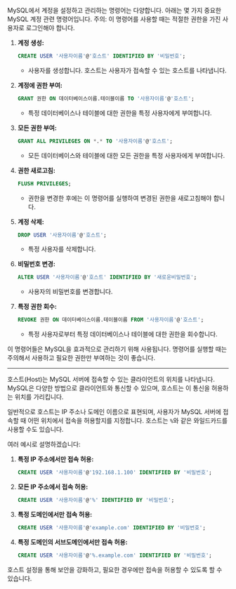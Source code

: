 MySQL에서 계정을 설정하고 관리하는 명령어는 다양합니다. 아래는 몇 가지 중요한 MySQL 계정 관련 명령어입니다. 주의: 이 명령어를 사용할 때는 적절한 권한을 가진 사용자로 로그인해야 합니다.

1. **계정 생성:**
   ```sql
   CREATE USER '사용자이름'@'호스트' IDENTIFIED BY '비밀번호';
   ```
   - 사용자를 생성합니다. 호스트는 사용자가 접속할 수 있는 호스트를 나타냅니다.

2. **계정에 권한 부여:**
   ```sql
   GRANT 권한 ON 데이터베이스이름.테이블이름 TO '사용자이름'@'호스트';
   ```
   - 특정 데이터베이스나 테이블에 대한 권한을 특정 사용자에게 부여합니다.

3. **모든 권한 부여:**
   ```sql
   GRANT ALL PRIVILEGES ON *.* TO '사용자이름'@'호스트';
   ```
   - 모든 데이터베이스와 테이블에 대한 모든 권한을 특정 사용자에게 부여합니다.

4. **권한 새로고침:**
   ```sql
   FLUSH PRIVILEGES;
   ```
   - 권한을 변경한 후에는 이 명령어를 실행하여 변경된 권한을 새로고침해야 합니다.

5. **계정 삭제:**
   ```sql
   DROP USER '사용자이름'@'호스트';
   ```
   - 특정 사용자를 삭제합니다.

6. **비밀번호 변경:**
   ```sql
   ALTER USER '사용자이름'@'호스트' IDENTIFIED BY '새로운비밀번호';
   ```
   - 사용자의 비밀번호를 변경합니다.

7. **특정 권한 회수:**
   ```sql
   REVOKE 권한 ON 데이터베이스이름.테이블이름 FROM '사용자이름'@'호스트';
   ```
   - 특정 사용자로부터 특정 데이터베이스나 테이블에 대한 권한을 회수합니다.

이 명령어들은 MySQL을 효과적으로 관리하기 위해 사용됩니다. 명령어를 실행할 때는 주의해서 사용하고 필요한 권한만 부여하는 것이 좋습니다.


---


호스트(Host)는 MySQL 서버에 접속할 수 있는 클라이언트의 위치를 나타냅니다. MySQL은 다양한 방법으로 클라이언트와 통신할 수 있으며, 호스트는 이 통신을 허용하는 위치를 가리킵니다.

일반적으로 호스트는 IP 주소나 도메인 이름으로 표현되며, 사용자가 MySQL 서버에 접속할 때 어떤 위치에서 접속을 허용할지를 지정합니다. 호스트는 `%`와 같은 와일드카드를 사용할 수도 있습니다.

여러 예시로 설명하겠습니다:

1. **특정 IP 주소에서만 접속 허용:**
   ```sql
   CREATE USER '사용자이름'@'192.168.1.100' IDENTIFIED BY '비밀번호';
   ```

2. **모든 IP 주소에서 접속 허용:**
   ```sql
   CREATE USER '사용자이름'@'%' IDENTIFIED BY '비밀번호';
   ```

3. **특정 도메인에서만 접속 허용:**
   ```sql
   CREATE USER '사용자이름'@'example.com' IDENTIFIED BY '비밀번호';
   ```

4. **특정 도메인의 서브도메인에서만 접속 허용:**
   ```sql
   CREATE USER '사용자이름'@'%.example.com' IDENTIFIED BY '비밀번호';
   ```

호스트 설정을 통해 보안을 강화하고, 필요한 경우에만 접속을 허용할 수 있도록 할 수 있습니다.













